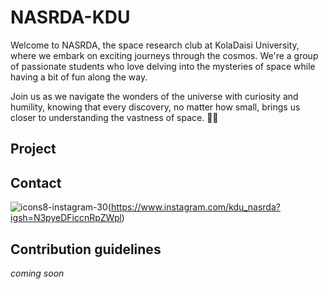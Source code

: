 # NASRDA-KDU

Welcome to NASRDA, the space research club at KolaDaisi University, where we embark on exciting journeys through the cosmos. We're a group of passionate students who love delving into the mysteries of space while having a bit of fun along the way.

Join us as we navigate the wonders of the universe with curiosity and humility, knowing that every discovery, no matter how small, brings us closer to understanding the vastness of space. 🌌🔭

## Project 

## Contact 

![icons8-instagram-30](https://github.com/NARSDA-KDU/.github/assets/127853216/344b8dd1-9158-4f30-91ee-8eef62dd7bec)(https://www.instagram.com/kdu_nasrda?igsh=N3pyeDFiccnRpZWpl)




## Contribution guidelines
*coming soon*




